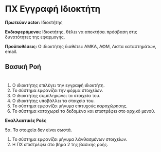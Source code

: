 # ΠΧ Εγγραφή Ιδιοκτήτη

**Πρωτεύον actor:** Ιδιοκτήτης

**Ενδιαφερόμενοι:** Ιδιοκτήτης, θέλει να αποκτήσει πρόσβαση στις δυνατότητες της εφαρμογής.

**Προϋποθέσεις:** Ο ιδιοκτήτης διαθέτει: ΑΜΚΑ, ΑΦΜ, Λιστα καταστημάτων, email.

## Βασική Ροή
#

1. Ο ιδιοκτήτης επιλέγει την εγγραφή ιδιοκτήτη.
2. Το σύστημα εμφανίζει την φόρμα στοιχείων.
3. Ο ιδιοκτήτης συμπληρώνει τα στοιχεία του.
4. Ο ιδιοκτήτης υποβάλλει τα στοιχεία του.
5. Το σύστημα εμφανίζει μήνυμα επιτυχούς καραχώρησης.
6. Το σύστημα καταχωρεί τα δεδομένα και επιστρέφει στο αρχικό μενού.

**Εναλλακτικές Ροές**

5α. Τα στοιχεία δεν είναι σωστά.
1. Το σύστημα εμφανίζει μήνυμα λάνθασμένων στοιχείων.
2. Η ΠΧ επιστρέφει στο βήμα 2 της βασικής ροής.